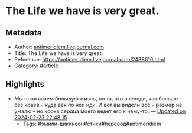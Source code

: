 # The Life we have is very great.

## Metadata
- Author: [antimeridiem.livejournal.com]()
- Title: The Life we have is very great.
- Reference: https://antimeridiem.livejournal.com/2438616.html
- Category: #article

## Highlights
- Мы проживаем большую жизнь, но та, что впереди, как больше – без краев – куда век по ней иди. И вот вы видели все – размер не умалю – но кроха сердца моего ведет его к чему-то. — [Updated on 2024-02-23 22:48:15](https://hyp.is/fGu46tKEEe65zzfyMj0YUA/antimeridiem.livejournal.com/2438616.html)
   - Tags: #эмили-дикинсон#стихи#перевод#antimeridiem
